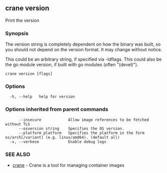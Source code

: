 ## crane version

Print the version

### Synopsis

The version string is completely dependent on how the binary was built, so you should not depend on the version format. It may change without notice.

This could be an arbitrary string, if specified via -ldflags.
This could also be the go module version, if built with go modules (often "(devel)").

```
crane version [flags]
```

### Options

```
  -h, --help   help for version
```

### Options inherited from parent commands

```
      --insecure            Allow image references to be fetched without TLS
      --osversion string    Specifies the OS version.
      --platform platform   Specifies the platform in the form os/arch[/variant] (e.g. linux/amd64). (default all)
  -v, --verbose             Enable debug logs
```

### SEE ALSO

* [crane](crane.md)	 - Crane is a tool for managing container images

